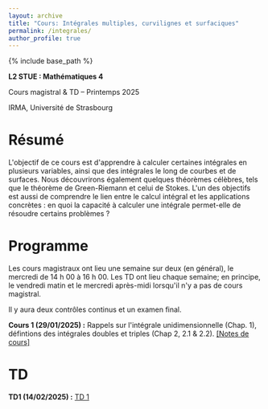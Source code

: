 ```yaml
---
layout: archive
title: "Cours: Intégrales multiples, curvilignes et surfaciques"
permalink: /integrales/
author_profile: true
---
```


{% include base_path %}

**L2 STUE : Mathématiques 4**  

Cours magistral & TD – Printemps 2025  

IRMA, Université de Strasbourg  

# Résumé  

L'objectif de ce cours est d'apprendre à calculer certaines intégrales en plusieurs variables, ainsi que des intégrales le long de courbes et de surfaces. Nous découvrirons également quelques théorèmes célèbres, tels que le théorème de Green-Riemann et celui de Stokes. L'un des objectifs est aussi de comprendre le lien entre le calcul intégral et les applications concrètes : en quoi la capacité à calculer une intégrale permet-elle de résoudre certains problèmes ?  

# Programme  

Les cours magistraux ont lieu une semaine sur deux (en général), le mercredi de 14 h 00 à 16 h 00. Les TD ont lieu chaque semaine; en principe, le vendredi matin et le mercredi après-midi lorsqu'il n'y a pas de cours magistral.  

Il y aura deux contrôles continus et un examen final.  

**Cours 1 (29/01/2025) :** Rappels sur l'intégrale unidimensionnelle (Chap. 1), défintions des intégrales doubles et triples (Chap 2, 2.1 & 2.2). [[Notes de cours]](http://arnaudmaret.github.io/files/cours-1.pdf) 

# TD  

**TD1 (14/02/2025) :** [TD 1](http://arnaudmaret.github.io/files/TD1.pdf)  

